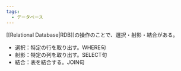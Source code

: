 ```yaml
---
tags:
  - データベース
---
```

[[Relational Database|RDB]]の操作のことで、選択・射影・結合がある。
- 選択：特定の行を取り出す。WHERE句
- 射影：特定の列を取り出す。SELECT句
- 結合：表を結合する。JOIN句